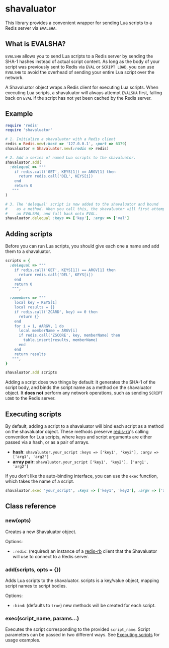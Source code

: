 # shavaluator

This library provides a convenient wrapper for sending Lua scripts to a Redis server via `EVALSHA`.

## What is EVALSHA?

`EVALSHA` allows you to send Lua scripts to a Redis server by sending the SHA-1 hashes instead of actual script content. As long as the body of your script was previously sent to Redis via `EVAL` or `SCRIPT LOAD`, you can use `EVALSHA` to avoid the overhead of sending your entire Lua script over the network.

A Shavaluator object wraps a Redis client for executing Lua scripts. When executing Lua scripts, a shavaluator will always attempt `EVALSHA` first, falling back on `EVAL` if the script has not yet been cached by the Redis server.

## Example

```ruby
require 'redis'
require 'shavaluator'

# 1. Initialize a shavaluator with a Redis client
redis = Redis.new(:host => '127.0.0.1', :port => 6379)
shavaluator = Shavaluator.new(:redis => redis)

# 2. Add a series of named Lua scripts to the shavaluator.
shavaluator.add(
  :delequal => """
    if redis.call('GET', KEYS[1]) == ARGV[1] then
      return redis.call('DEL', KEYS[i])
    end
    return 0
   """
)

# 3. The 'delequal' script is now added to the shavaluator and bound
#    as a method. When you call this, the shavaluator will first attempt
#    an EVALSHA, and fall back onto EVAL.
shavaluator.delequal :keys => ['key'], :argv => ['val']
```

## Adding scripts

Before you can run Lua scripts, you should give each one a name and add them to a shavaluator.

```ruby
scripts = {
  :delequal => """
    if redis.call('GET', KEYS[1]) == ARGV[1] then
      return redis.call('DEL', KEYS[i])
    end
    return 0
   """,

  :zmembers => """
    local key = KEYS[1]
    local results = {}
    if redis.call('ZCARD', key) == 0 then
      return {}
    end
    for i = 1, #ARGV, 1 do
      local memberName = ARGV[i]
      if redis.call('ZSCORE', key, memberName) then
        table.insert(results, memberName)
      end
    end
    return results
   """,
}

shavaluator.add scripts
```

Adding a script does two things by default: it generates the SHA-1 of the script body, and binds the script name as a method on the shavaluator object. It **does not** perform any network operations, such as sending `SCRIPT LOAD` to the Redis server.

## Executing scripts

By default, adding a script to a shavaluator will bind each script as a method on the shavaluator object. These methods preserve [redis-rb](https://github.com/redis/redis-rb)'s calling convention for Lua scripts, where keys and script arguments are either passed via a hash, or as a pair of arrays.

- **hash**: `shavaluator.your_script :keys => ['key1', 'key2'], :argv => ['arg1', 'arg2']`
- **array pair**: `shavaluator.your_script ['key1', 'key2'], ['arg1', 'arg2']`

If you don't like the auto-binding interface, you can use the `exec` function, which takes the name of a script.

```ruby
shavaluator.exec 'your_script', :keys => ['key1', 'key2'], :argv => ['arg1', 'arg2']
```

## Class reference

### new(opts)

Creates a new Shavaluator object.

Options:

- `:redis`: (required) an instance of a [redis-rb](https://github.com/redis/redis-rb) client that the Shavaluator will use to connect to a Redis server.

### add(scripts, opts = {})

Adds Lua scripts to the shavaluator. scripts is a key/value object, mapping script names to script bodies.

Options:

- `:bind`: (defaults to `true`) new methods will be created for each script.

### exec(script_name, params...)

Executes the script corresponding to the provided `script_name`. Script parameters can be passed in two different ways. See [Executing scripts](#executing-scripts) for usage examples.
